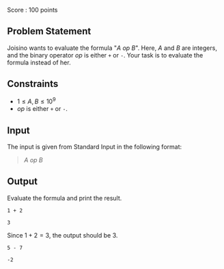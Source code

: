 Score : $100$ points

## Problem Statement

Joisino wants to evaluate the formula "$A$ $op$ $B$".
Here, $A$ and $B$ are integers, and the binary operator $op$ is either `+` or `-`.
Your task is to evaluate the formula instead of her.

## Constraints

- $1 \leq A,B \leq 10^9$
- $op$ is either `+` or `-`.

## Input

The input is given from Standard Input in the following format:

> $A$ $op$ $B$

## Output

Evaluate the formula and print the result.

```input1
1 + 2
```

```output1
3
```

Since $1 + 2 = 3$, the output should be $3$.

```input2
5 - 7
```

```output2
-2
```